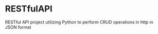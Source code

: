 # RESTfulAPI
RESTful API project utilizing Python to perform CRUD operations in http in JSON format
